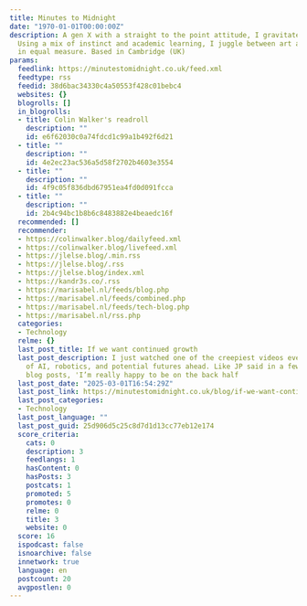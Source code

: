 ```yaml
---
title: Minutes to Midnight
date: "1970-01-01T00:00:00Z"
description: A gen X with a straight to the point attitude, I gravitate around duality.
  Using a mix of instinct and academic learning, I juggle between art and technology
  in equal measure. Based in Cambridge (UK)
params:
  feedlink: https://minutestomidnight.co.uk/feed.xml
  feedtype: rss
  feedid: 38d6bac34330c4a50553f428c01bebc4
  websites: {}
  blogrolls: []
  in_blogrolls:
  - title: Colin Walker's readroll
    description: ""
    id: e6f62030c0a74fdcd1c99a1b492f6d21
  - title: ""
    description: ""
    id: 4e2ec23ac536a5d58f2702b4603e3554
  - title: ""
    description: ""
    id: 4f9c05f836dbd67951ea4fd0d091fcca
  - title: ""
    description: ""
    id: 2b4c94bc1b8b6c8483882e4beaedc16f
  recommended: []
  recommender:
  - https://colinwalker.blog/dailyfeed.xml
  - https://colinwalker.blog/livefeed.xml
  - https://jlelse.blog/.min.rss
  - https://jlelse.blog/.rss
  - https://jlelse.blog/index.xml
  - https://kandr3s.co/.rss
  - https://marisabel.nl/feeds/blog.php
  - https://marisabel.nl/feeds/combined.php
  - https://marisabel.nl/feeds/tech-blog.php
  - https://marisabel.nl/rss.php
  categories:
  - Technology
  relme: {}
  last_post_title: If we want continued growth
  last_post_description: I just watched one of the creepiest videos ever — in terms
    of AI, robotics, and potential futures ahead. Like JP said in a few of his recent
    blog posts, 'I’m really happy to be on the back half
  last_post_date: "2025-03-01T16:54:29Z"
  last_post_link: https://minutestomidnight.co.uk/blog/if-we-want-continued-growth/
  last_post_categories:
  - Technology
  last_post_language: ""
  last_post_guid: 25d906d5c25c8d7d1d13cc77eb12e174
  score_criteria:
    cats: 0
    description: 3
    feedlangs: 1
    hasContent: 0
    hasPosts: 3
    postcats: 1
    promoted: 5
    promotes: 0
    relme: 0
    title: 3
    website: 0
  score: 16
  ispodcast: false
  isnoarchive: false
  innetwork: true
  language: en
  postcount: 20
  avgpostlen: 0
---
```

